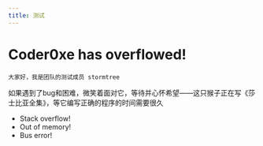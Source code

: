 ```yaml
---
title: 测试
---
```


# Coder0xe has overflowed!

    大家好，我是团队的测试成员 stormtree
如果遇到了bug和困难，微笑着面对它，等待并心怀希望——这只猴子正在写《莎士比亚全集》，等它编写正确的程序的时间需要很久

* Stack overflow!
* Out of memory!
* Bus error!
